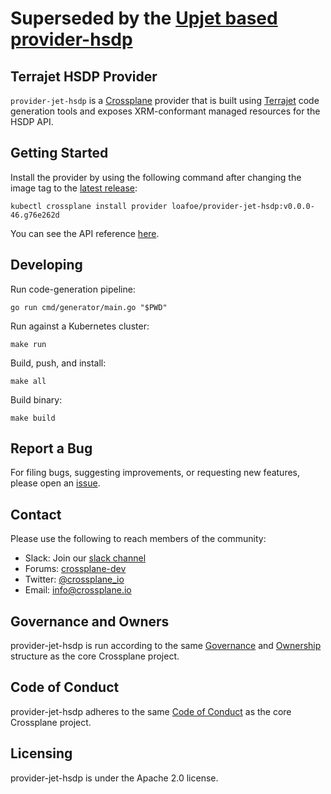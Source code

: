 # Superseded by the [Upjet based provider-hsdp](https://github.com/philips-software/provider-hsdp)

## Terrajet HSDP Provider

`provider-jet-hsdp` is a [Crossplane](https://crossplane.io/) provider that
is built using [Terrajet](https://github.com/crossplane/terrajet) code
generation tools and exposes XRM-conformant managed resources for the 
HSDP API.

## Getting Started

Install the provider by using the following command after changing the image tag
to the [latest release](https://github.com/crossplane-contrib/provider-jet-hsdp/releases):
```
kubectl crossplane install provider loafoe/provider-jet-hsdp:v0.0.0-46.g76e262d
```

You can see the API reference [here](https://doc.crds.dev/github.com/loafoe/provider-jet-hsdp).

## Developing

Run code-generation pipeline:
```console
go run cmd/generator/main.go "$PWD"
```

Run against a Kubernetes cluster:

```console
make run
```

Build, push, and install:

```console
make all
```

Build binary:

```console
make build
```

## Report a Bug

For filing bugs, suggesting improvements, or requesting new features, please
open an [issue](https://github.com/crossplane-contrib/provider-jet-hsdp/issues).

## Contact

Please use the following to reach members of the community:

* Slack: Join our [slack channel](https://slack.crossplane.io)
* Forums:
  [crossplane-dev](https://groups.google.com/forum/#!forum/crossplane-dev)
* Twitter: [@crossplane_io](https://twitter.com/crossplane_io)
* Email: [info@crossplane.io](mailto:info@crossplane.io)

## Governance and Owners

provider-jet-hsdp is run according to the same
[Governance](https://github.com/crossplane/crossplane/blob/master/GOVERNANCE.md)
and [Ownership](https://github.com/crossplane/crossplane/blob/master/OWNERS.md)
structure as the core Crossplane project.

## Code of Conduct

provider-jet-hsdp adheres to the same [Code of
Conduct](https://github.com/crossplane/crossplane/blob/master/CODE_OF_CONDUCT.md)
as the core Crossplane project.

## Licensing

provider-jet-hsdp is under the Apache 2.0 license.
